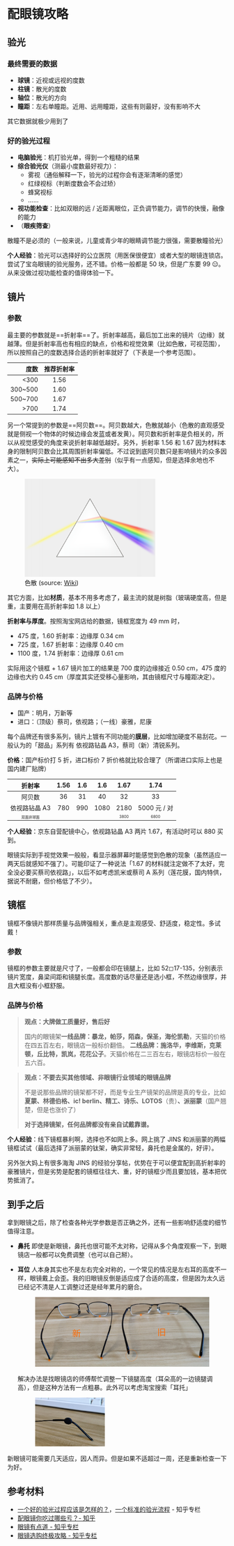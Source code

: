 # 配眼镜攻略

## 验光

### 最终需要的数据

- **球镜**：近视或远视的度数
- **柱镜**：散光的度数
- **轴位**：散光的方向
- **瞳距**：左右单瞳距。近用、远用瞳距，这些有则最好，没有影响不大

其它数据就极少用到了

### 好的验光过程

- **电脑验光**：机打验光单，得到一个粗糙的结果
- **综合验光仪**（测最小度数最好视力）：
  - 雾视（通俗解释一下，验光的过程你会有逐渐清晰的感觉）
  - 红绿视标（判断度数会不会过矫）
  - 蜂窝视标
  - <span class="cn-font" lang="zh-CN">……</span>
- **视功能检查**：比如双眼的远 / 近距离眼位，正负调节能力，调节的快慢，融像的能力
- （**眼疾筛查**）

散瞳不是必须的（一般来说，儿童或青少年的眼睛调节能力很强，需要散瞳验光）

**个人经验**：验光可以选择好的公立医院（用医保很便宜）或者大型的眼镜连锁店。尝试了宝岛眼镜的验光服务，还不错。价格一般都是 50 块，但是广东要 99 😑。从来没做过视功能检查的值得体验一下。

## 镜片

### 参数

最主要的参数就是==折射率==了。折射率越高，最后加工出来的镜片（边缘）就越薄。但是折射率高也有相应的缺点，价格和视觉效果（比如色散，可视范围），所以按照自己的度数选择合适的折射率就好了（下表是一个参考范围）。

|    度数 | 推荐折射率 |
| ------: | :--------: |
|    <300 |    1.56    |
| 300~500 |    1.60    |
| 500~700 |    1.67    |
|    >700 |    1.74    |

另一个常提到的参数是==阿贝数==。阿贝数越大，色散就越小（色散的直观感受就是侧视一个物体的时候边缘会发蓝或者发黄）。阿贝数和折射率是负相关的，所以从视觉感受的角度来说折射率越低越好。另外，折射率 1.56 和 1.67 因为材料本身的限制阿贝数会比其周围折射率偏低。不过说到底阿贝数只是影响镜片的众多因素之一，~~实际上可能感知不出多大差别~~（似乎有一点感知，但是选择余地也不大）。

<figure>
    <img src="./imgs/prism-rainbow.svg" alt="Prism rainbow" width="300">
    <figcaption>色散 (source: <a href="https://commons.wikimedia.org/wiki/File:Prism-rainbow.svg" target="_blank" rel="noopener noreferrer" class="outbound">Wiki</a>)</figcaption>
</figure>

其它方面，比如**材质**，基本不用多考虑了，最主流的就是树脂（玻璃硬度高，但是重，主要用在高折射率如 1.8 以上）

**折射率与厚度**。按照淘宝网店给的数据，镜框宽度为 49 mm 时，

- 475 度，1.60 折射率：边缘厚 0.34 cm
- 725 度，1.67 折射率：边缘厚 0.40 cm
- 1100 度，1.74 折射率：边缘厚 0.61 cm

实际用这个镜框 + 1.67 镜片加工的结果是 700 度的边缘接近 0.50 cm，475 度的边缘也大约 0.45 cm（厚度其实还受移心量影响，其由镜框尺寸与瞳距决定）。

### 品牌与价格

- 国产：明月，万新等
- 进口：（顶级）蔡司，依视路；（一线）豪雅，尼康

每个品牌还有很多系列，镜片上镀有不同功能的**膜层**，比如增加硬度不易刮花。一般认为的「甜品」系列有 依视路钻晶 A3，蔡司（新）清锐系列。

**价格**：国产标价打 5 折，进口标价 7 折价格就比较合理了（所谓进口实际上也是国内建厂贴牌）

<table>
<thead>
  <tr>
    <th>折射率</th>
    <th>1.56</th>
    <th>1.6</th>
    <th>1.6</th>
    <th>1.67</th>
    <th>1.74</th>
  </tr>
</thead>
<tbody>
  <tr style="text-align: center;">
    <td>阿贝数</td>
    <td>36</td>
    <td>31</td>
    <td>40</td>
    <td>32</td>
    <td>33</td>
  </tr>
  <tr style="text-align: center;">
    <td>依视路钻晶 A3</td>
    <td>780</td>
    <td>990</td>
    <td>1080</td>
    <td>2180</td>
    <td>5000 元 / 对</td>
  </tr>
  <tr style="text-align: center; font-size: 0.6em;">
    <td>双面非球面</td>
    <td></td>
    <td></td>
    <td></td>
    <td>3800</td>
    <td>6800</td>
  </tr>
</tbody>
</table>

**个人经验**：京东自营配镜中心，依视路钻晶 A3 两片 1.67，有活动时可以 880 买到。

眼镜实际到手视觉效果一般般，看显示器屏幕时能感觉到色散的现象（虽然适应一两天后就感知不强了）。可能印证了一种说法「1.67 的材料就注定做不了太好，完全没必要买蔡司依视路」，以后不如考虑凯米或蔡司 A 系列（莲花膜，国内特供，据说不耐磨，但价格低了不少）。

## 镜框

镜框不像镜片那样质量与品牌强相关，重点是主观感受、舒适度，稳定性。多试戴！

### 参数

镜框的参数主要就是尺寸了，一般都会印在镜腿上，比如 52◻17-135，分别表示镜片宽度，鼻梁间距和镜腿长度。高度数的话尽量还是选小框，不然边缘很厚，并且大框没有小框舒服。

### 品牌与价格

> **观点：大牌做工质量好，售后好**
>
> 国内的眼镜架**一线品牌：暴龙，帕莎，陌森，保圣，海伦凯勒**，天猫的价格在四五百左右，眼镜店一般标价翻倍。 **二线品牌：施洛华，李维斯，克莱顿，丘比特，凯岚，花花公子**。天猫价格在二三百左右，眼镜店标价一般在五六百。

> **观点：不要去买其他领域、非眼镜行业领域的眼镜品牌**
>
> 不是说那些品牌的镜架都不好，而是专业生产镜架的品牌是真的专业，比如**夏蒙、林德伯格、ic! berlin、精工、诗乐、LOTOS**（贵）**、派丽蒙**（国产翘楚，但是也涨价了）
>
> **对于选择镜架，任何品牌都没有亲自试戴靠谱。**

**个人经验**：线下镜框暴利啊，选择也不如网上多。网上挑了 JINS 和派丽蒙的两幅镜框试试（最后选择了派丽蒙的钛架，确实非常轻，鼻托也是金属的，好评）。

另外张大妈上有很多海淘 JINS 的经验分享帖，优势在于可以便宜配到高折射率的豪雅镜片，但是劣势是配套的镜框往往大、重，好的镜框少而且要加钱，基本把优势抵消了。

## 到手之后

拿到眼镜之后，除了检查各种光学参数是否正确之外，还有一些影响舒适度的细节值得注意。

- **鼻托**
  即使是新眼镜，鼻托也很可能不太对称，记得从多个角度观察一下，到眼镜店一般都可以免费调整（也可以自己掰）。

- **耳位**
  人本身其实也不是左右完全对称的，一个常见的情况是左右耳的高度不一样，眼镜戴上会歪。我的旧眼镜反倒是适应成了合适的高度，但是因为太久远已经记不清是人工调整过还是经年累月的磨合。

  <figure>
      <img src="./imgs/glasses/ears-position.jpg" alt="">
  </figure>

  解决办法是找眼镜店的师傅帮忙调整一下镜腿高度（耳朵高的一边镜腿调高），但是这种方法有一点粗暴。此外可以考虑淘宝搜索「耳托」

  <figure>
      <img src="./imgs/glasses/ears2.jpg" alt="" width="40%">
  </figure>

新眼镜可能需要几天适应，因人而异。但是如果不适超过一周，还是重新检查一下为好。

## 参考材料

- [一个好的验光过程应该是怎样的？](https://zhuanlan.zhihu.com/p/166298197)，[一个标准的验光流程](https://zhuanlan.zhihu.com/p/30571542) - 知乎专栏
- [配眼镜你吃过哪些亏？- 知乎](https://www.zhihu.com/question/318306672)
- [眼镜有点道 - 知乎专栏](https://www.zhihu.com/column/freeview)
- [眼镜选购终极攻略 - 知乎专栏](https://zhuanlan.zhihu.com/p/78501180)
